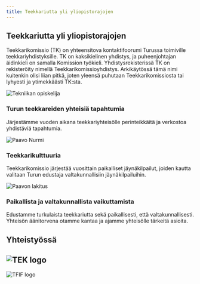 ```yaml
---
title: Teekkariutta yli yliopistorajojen
---
```

## Teekkariutta yli yliopistorajojen

Teekkarikomissio (TK) on yhteensitova kontaktifoorumi Turussa toimiville teekkariyhdistyksille. TK on kaksikielinen yhdistys, ja puheenjohtajan äidinkieli on samalla Komission työkieli. Yhdistysrekisterissä TK on rekisteröity nimellä Teekkarikomissioyhdistys. Arkikäytössä tämä nimi kuitenkin olisi liian pitkä, joten yleensä puhutaan Teekkarikomissiosta tai lyhyesti ja ytimekkäästi TK:sta.

![Tekniikan opiskelija](/index-teekkari.jpg)

### Turun teekkareiden yhteisiä tapahtumia

Järjestämme vuoden aikana teekkariyhteisölle perinteikkäitä ja verkostoa yhdistäviä tapahtumia.

![Paavo Nurmi](/index-jaynamerkki.jpg)

### Teekkarikulttuuria

Teekkarikomissio järjestää vuosittain paikalliset jäynäkilpailut, joiden kautta valitaan Turun edustaja valtakunnallisiin jäynäkilpailuihin.

![Paavon lakitus](/paavon-lakitus.jpg)

### Paikallista ja valtakunnallista vaikuttamista

Edustamme turkulaista teekkariutta sekä paikallisesti, että valtakunnallisesti. Yhteisön äänitorvena otamme kantaa ja ajamme yhteisölle tärkeitä asioita.

## Yhteistyössä
![TEK logo](/logos/tek-logo.png)
---
![TFIF logo](/logos/logo-tfif.svg)
